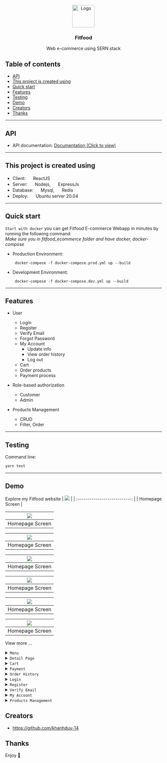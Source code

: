 <p align="center">
  <a href="https://example.com/">
    <img src="./resources/images/logo_fitfood.png" alt="Logo" width=72 height=72>
  </a>

  <h3 align="center">Fitfood</h3>

  <p align="center">
    Web e-commerce using SERN stack
    <br>
<!--     <a href="https://www.fitfood.kd14.me/">Visit Website</a> -->

  </p>
</p>

## Table of contents

- [API](#api)
- [This project is created using](#this-project-is-created-using)
- [Quick start](#quick-start)
- [Features](#features)
- [Testing](#testing)
- [Demo](#demo)
- [Creators](#creators)
- [Thanks](#thanks)



---

## API

<!-- - API link: [https://api.fitfood.kd14.me/api/](https://api.fitfood.kd14.me/api/) -->
- API documentation: [Documentation (Click to view)](./api-document.md)

---

## This project is created using

- Client: <img src="./resources/images/react.png" width="16" height="16" /> ReactJS
- Server: <img src="./resources/images/nodejs.png" width="16" height="16" /> Nodejs, <img src="./resources/images/expressjs.png" width="16" height="16" /> ExpressJs
- Database: <img src="./resources/images/mysql.png" width="16" height="16" /> Mysql, <img src="./resources/images/redis.png" width="16" height="16" /> Redis
- Deploy: <img src="./resources/images/ubuntu.png" width="16" height="16" /> Ubuntu server 20.04

---

## Quick start

`Start with docker` you can get Fitfood E-commerce Webapp in minutes by running the following command:\
_Make sure you in fitfood_ecommerce folder and have docker, docker-compose_

- Production Environment:

  ```
   docker-compose -f docker-compose.prod.yml up --build
  ```

- Development Environment:

  ```
   docker-compose -f docker-compose.dev.yml up --build
  ```

---

## Features

- User

  - Login
  - Register
  - Verify Email
  - Forgot Password
  - My Account
    - Update info
    - View order history
    - Log out
  - Cart
  - Order products
  - Payment process

- Role-based authorization
  - Customer
  - Admin
- Products Management
  - CRUD
  - Filter, Order

---

## Testing

Command line:

```js
yarn test
```

---

## Demo

Explore my Fitfood website
| ![](./resources/images/homepage.png) |
| :---------------------------: |
| Homepage Screen |

| ![](./resources/images/homepage_2.png) |
| :------------------------------------: |
|            Homepage Screen             |

| ![](./resources/images/homepage_3.png) |
| :------------------------------------: |
|            Homepage Screen             |

| ![](./resources/images/homepage_4.png) |
| :------------------------------------: |
|            Homepage Screen             |

| ![](./resources/images/homepage_5.png) |
| :------------------------------------: |
|            Homepage Screen             |

| ![](./resources/images/homepage_6.png) |
| :------------------------------------: |
|            Homepage Screen             |

| ![](./resources/images/homepage_7.png) |
| :------------------------------------: |
|            Homepage Screen             |

View more ...

<details>
  <summary><code>Menu</code></summary>

| ![](./resources/images/products.png) |
| :----------------------------------: |
|             Menu Screen              |

</details>

<details>
  <summary><code>Detail Page</code></summary>

| ![](./resources/images/product.png) |
| :---------------------------------: |
|         Detail Page Screen          |

</details>

<details>
  <summary><code>Cart</code></summary>

| ![](./resources/images/cart.png) |
| :------------------------------: |
|               Cart               |

</details>

<details>
  <summary><code>Payment</code></summary>

| ![](./resources/images/payment_1.png) |
| :-----------------------------------: |
|        Payment Screen - Step 1        |

| ![](./resources/images/payment_2.png) |
| :-----------------------------------: |
|        Payment Screen - Step 2        |

| ![](./resources/images/payment_3.png) |
| :-----------------------------------: |
|        Payment Screen - Step 3        |

</details>

<details>
  <summary><code>Order History</code></summary>

| ![](./resources/images/payment_history.png) |
| :-----------------------------------------: |
|            Order History Screen             |

</details>

<details>
  <summary><code>Login</code></summary>

| ![](./resources/images/login.png) |
| :-------------------------------: |
|           Login Screen            |

</details>

<details>
  <summary><code>Register</code></summary>

| ![](./resources/images/register.png) |
| :----------------------------------: |
|             Login Screen             |

</details>

<details>
  <summary><code>Verify Email</code></summary>

| ![](./resources/images/verifyemail.png) | ![](./resources/images/verifyemailtemplate.png) |
| :-------------------------------------: | :---------------------------------------------: |
|           Verify email screen           |              Verify email template              |

</details>

<details>
  <summary><code>My Account</code></summary>

| ![](./resources/images/myaccount.png) |
| :-----------------------------------: |
|           My Account Screen           |

</details>

<details>
  <summary><code>Products Management</code></summary>

| ![](./resources/images/products_management.png) |
| :---------------------------------------------: |
|           Products Management Screen            |

</details>



## Creators

- <https://github.com/khanhduy-14>

## Thanks

Enjoy 🤘

